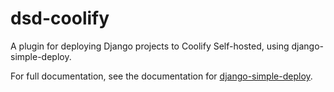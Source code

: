 # dsd-coolify

A plugin for deploying Django projects to Coolify Self-hosted, using django-simple-deploy.

For full documentation, see the documentation for [django-simple-deploy](https://django-simple-deploy.readthedocs.io/en/latest/).
